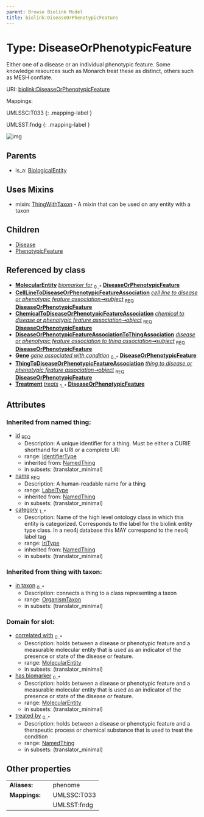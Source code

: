 ```yaml
---
parent: Browse Biolink Model
title: biolink:DiseaseOrPhenotypicFeature
---
```


# Type: DiseaseOrPhenotypicFeature


Either one of a disease or an individual phenotypic feature. Some knowledge resources such as Monarch treat these as distinct, others such as MESH conflate.

URI: [biolink:DiseaseOrPhenotypicFeature](https://w3id.org/biolink/vocab/DiseaseOrPhenotypicFeature)

Mappings:

UMLSSC:T033
{: .mapping-label }

UMLSST:fndg
{: .mapping-label }

![img](http://yuml.me/diagram/nofunky;dir:TB/class/\[OrganismTaxon]<in%20taxon%200..*-%20\[DiseaseOrPhenotypicFeature&#124;id(i):identifier_type;name(i):label_type;category(i):iri_type%20%2B],%20\[CellLineToDiseaseOrPhenotypicFeatureAssociation]-%20subject%201..1>\[DiseaseOrPhenotypicFeature],%20\[ChemicalToDiseaseOrPhenotypicFeatureAssociation]-%20object%201..1>\[DiseaseOrPhenotypicFeature],%20\[DiseaseOrPhenotypicFeatureAssociationToThingAssociation]-%20subject%201..1>\[DiseaseOrPhenotypicFeature],%20\[ThingToDiseaseOrPhenotypicFeatureAssociation]-%20object%201..1>\[DiseaseOrPhenotypicFeature],%20\[DiseaseOrPhenotypicFeature]uses%20-.->\[ThingWithTaxon],%20\[DiseaseOrPhenotypicFeature]^-\[PhenotypicFeature],%20\[DiseaseOrPhenotypicFeature]^-\[Disease],%20\[BiologicalEntity]^-\[DiseaseOrPhenotypicFeature])

## Parents

 *  is_a: [BiologicalEntity](BiologicalEntity.md)

## Uses Mixins

 *  mixin: [ThingWithTaxon](ThingWithTaxon.md) - A mixin that can be used on any entity with a taxon

## Children

 * [Disease](Disease.md)
 * [PhenotypicFeature](PhenotypicFeature.md)

## Referenced by class

 *  **[MolecularEntity](MolecularEntity.md)** *[biomarker for](biomarker_for.md)*  <sub>0..*</sub>  **[DiseaseOrPhenotypicFeature](DiseaseOrPhenotypicFeature.md)**
 *  **[CellLineToDiseaseOrPhenotypicFeatureAssociation](CellLineToDiseaseOrPhenotypicFeatureAssociation.md)** *[cell line to disease or phenotypic feature association➞subject](cell_line_to_disease_or_phenotypic_feature_association_subject.md)*  <sub>REQ</sub>  **[DiseaseOrPhenotypicFeature](DiseaseOrPhenotypicFeature.md)**
 *  **[ChemicalToDiseaseOrPhenotypicFeatureAssociation](ChemicalToDiseaseOrPhenotypicFeatureAssociation.md)** *[chemical to disease or phenotypic feature association➞object](chemical_to_disease_or_phenotypic_feature_association_object.md)*  <sub>REQ</sub>  **[DiseaseOrPhenotypicFeature](DiseaseOrPhenotypicFeature.md)**
 *  **[DiseaseOrPhenotypicFeatureAssociationToThingAssociation](DiseaseOrPhenotypicFeatureAssociationToThingAssociation.md)** *[disease or phenotypic feature association to thing association➞subject](disease_or_phenotypic_feature_association_to_thing_association_subject.md)*  <sub>REQ</sub>  **[DiseaseOrPhenotypicFeature](DiseaseOrPhenotypicFeature.md)**
 *  **[Gene](Gene.md)** *[gene associated with condition](gene_associated_with_condition.md)*  <sub>0..*</sub>  **[DiseaseOrPhenotypicFeature](DiseaseOrPhenotypicFeature.md)**
 *  **[ThingToDiseaseOrPhenotypicFeatureAssociation](ThingToDiseaseOrPhenotypicFeatureAssociation.md)** *[thing to disease or phenotypic feature association➞object](thing_to_disease_or_phenotypic_feature_association_object.md)*  <sub>REQ</sub>  **[DiseaseOrPhenotypicFeature](DiseaseOrPhenotypicFeature.md)**
 *  **[Treatment](Treatment.md)** *[treats](treats.md)*  <sub>1..*</sub>  **[DiseaseOrPhenotypicFeature](DiseaseOrPhenotypicFeature.md)**

## Attributes


### Inherited from named thing:

 * [id](id.md)  <sub>REQ</sub>
    * Description: A unique identifier for a thing. Must be either a CURIE shorthand for a URI or a complete URI
    * range: [IdentifierType](types/IdentifierType.md)
    * inherited from: [NamedThing](NamedThing.md)
    * in subsets: (translator_minimal)
 * [name](name.md)  <sub>REQ</sub>
    * Description: A human-readable name for a thing
    * range: [LabelType](types/LabelType.md)
    * inherited from: [NamedThing](NamedThing.md)
    * in subsets: (translator_minimal)
 * [category](category.md)  <sub>1..*</sub>
    * Description: Name of the high level ontology class in which this entity is categorized. Corresponds to the label for the biolink entity type class. In a neo4j database this MAY correspond to the neo4j label tag
    * range: [IriType](types/IriType.md)
    * inherited from: [NamedThing](NamedThing.md)
    * in subsets: (translator_minimal)

### Inherited from thing with taxon:

 * [in taxon](in_taxon.md)  <sub>0..*</sub>
    * Description: connects a thing to a class representing a taxon
    * range: [OrganismTaxon](OrganismTaxon.md)
    * in subsets: (translator_minimal)

### Domain for slot:

 * [correlated with](correlated_with.md)  <sub>0..*</sub>
    * Description: holds between a disease or phenotypic feature and a measurable molecular entity that is used as an indicator of the presence or state of the disease or feature.
    * range: [MolecularEntity](MolecularEntity.md)
    * in subsets: (translator_minimal)
 * [has biomarker](has_biomarker.md)  <sub>0..*</sub>
    * Description: holds between a disease or phenotypic feature and a measurable molecular entity that is used as an indicator of the presence or state of the disease or feature.
    * range: [MolecularEntity](MolecularEntity.md)
    * in subsets: (translator_minimal)
 * [treated by](treated_by.md)  <sub>0..*</sub>
    * Description: holds between a disease or phenotypic feature and a therapeutic process or chemical substance that is used to treat the condition
    * range: [NamedThing](NamedThing.md)
    * in subsets: (translator_minimal)

## Other properties

|  |  |  |
| --- | --- | --- |
| **Aliases:** | | phenome |
| **Mappings:** | | UMLSSC:T033 |
|  | | UMLSST:fndg |

